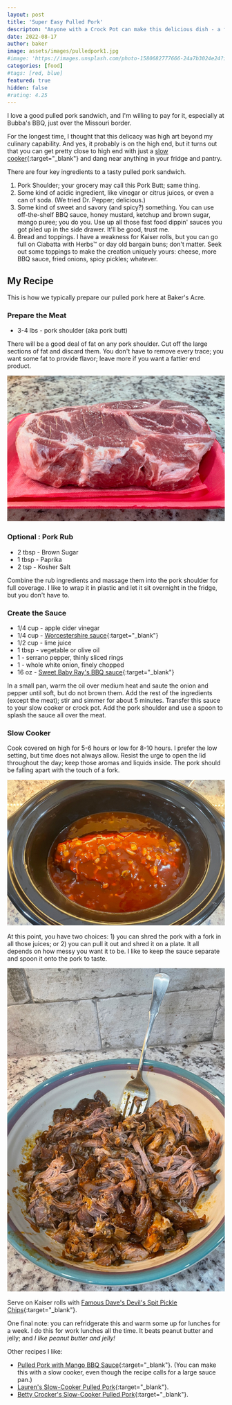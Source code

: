 ```yaml
---
layout: post
title: 'Super Easy Pulled Pork'
descripton: "Anyone with a Crock Pot can make this delicious dish - a fan favorite at Baker's Acre!"
date: 2022-08-17
author: baker
image: assets/images/pulledpork1.jpg
#image: 'https://images.unsplash.com/photo-1580682777666-24a7b3024e24?ixlib=rb-1.2.1&ixid=MnwxMjA3fDB8MHxwaG90by1wYWdlfHx8fGVufDB8fHx8&auto=format&fit=crop&w=750&q=80'
categories: [food]
#tags: [red, blue]
featured: true
hidden: false
#rating: 4.25
---
```


I love a good pulled pork sandwich, and I'm willing to pay for it, especially at Bubba's BBQ, just over the Missouri border.

For the longest time, I thought that this delicacy was high art beyond my culinary capability. And yes, it probably is on the high end, but it turns out that you can get pretty close to high end with just a [slow cooker][slow-cooker]{:target="\_blank"} and dang near anything in your fridge and pantry.

There are four key ingredients to a tasty pulled pork sandwich.

1. Pork Shoulder; your grocery may call this Pork Butt; same thing.
2. Some kind of acidic ingredient, like vinegar or citrus juices, or even a can of soda. (We tried Dr. Pepper; delicious.)
3. Some kind of sweet and savory (and spicy?) something. You can use off-the-shelf BBQ sauce, honey mustard, ketchup and brown sugar, mango puree; you do you. Use up all those fast food dippin' sauces you got piled up in the side drawer. It'll be good, trust me.
4. Bread and toppings. I have a weakness for Kaiser rolls, but you can go full on Ciabatta with Herbs&trade; or day old bargain buns; don't matter. Seek out some toppings to make the creation uniquely yours: cheese, more BBQ sauce, fried onions, spicy pickles; whatever.

## My Recipe

This is how we typically prepare our pulled pork here at Baker's Acre.

### Prepare the Meat

* 3-4 lbs - pork shoulder (aka pork butt)

There will be a good deal of fat on any pork shoulder. Cut off the large sections of fat and discard them. You don't have to remove every trace; you want some fat to provide flavor; leave more if you want a fattier end product.

![raw pork shoulder](/assets/images/pulledpork2.jpg)

### Optional : Pork Rub
 
* 2 tbsp  - Brown Sugar
* 1 tbsp  - Paprika
* 2 tsp   - Kosher Salt
 
Combine the rub ingredients and massage them into the pork shoulder for full coverage. I like to wrap it in plastic and let it sit overnight in the fridge, but you don't have to.

### Create the Sauce

* 1/4 cup - apple cider vinegar
* 1/4 cup - [Worcestershire sauce][worcestershire-sauce]{:target="\_blank"}
* 1/2 cup - lime juice
* 1 tbsp  - vegetable or olive oil
* 1       - serrano pepper, thinly sliced rings
* 1       - whole white onion, finely chopped
* 16 oz   - [Sweet Baby Ray's BBQ sauce][bbq-sauce]{:target="\_blank"}

In a small pan, warm the oil over medium heat and saute the onion and pepper until soft, but do not brown them. Add the rest of the ingredients (except the meat); stir and simmer for about 5 minutes. Transfer this sauce to your slow cooker or crock pot. Add the pork shoulder and use a spoon to splash the sauce all over the meat.

### Slow Cooker

Cook covered on high for 5-6 hours or low for 8-10 hours. I prefer the low setting, but time does not always allow. Resist the urge to open the lid throughout the day; keep those aromas and liquids inside. The pork should be falling apart with the touch of a fork.

![pork shoulder in crock pot](/assets/images/pulledpork3.jpg)

At this point, you have two choices: 1) you can shred the pork with a fork in all those juices; or 2) you can pull it out and shred it on a plate. It all depends on how messy you want it to be. I like to keep the sauce separate and spoon it onto the pork to taste.

![pulled pork](/assets/images/pulledpork4.jpg)

Serve on Kaiser rolls with [Famous Dave's Devil's Spit Pickle Chips][pickles]{:target="\_blank"}.

One final note: you can refridgerate this and warm some up for lunches for a week. I do this for work lunches all the time. It beats peanut butter and jelly; and *I like peanut butter and jelly!*

Other recipes I like:

* [Pulled Pork with Mango BBQ Sauce][1]{:target="\_blank"}. (You can make this with a slow cooker, even though the recipe calls for a large sauce pan.)
* [Lauren's Slow-Cooker Pulled Pork][2]{:target="\_blank"}.
* [Betty Crocker's Slow-Cooker Pulled Pork][3]{:target="\_blank"}.

[slow-cooker]: https://goto.walmart.com/c/3622609/1285217/9383?prodsku=728762260&u=https%3A%2F%2Fwww.walmart.com%2Fip%2FBrentwood-Select-SC-157S-7-Qt-Slow-Cooker-Silver%2F728762260&intsrc=PUI2_9749
[worcestershire-sauce]: https://www.walmart.com/ip/Great-Value-Worcestershire-Sauce-10-fl-Ounce/12157940
[bbq-sauce]: https://www.walmart.com/ip/Sweet-Baby-Ray-s-Original-Barbecue-Sauce-18-oz/10294615
[pickles]: https://www.walmart.com/ip/Famous-Dave-s-Devil-s-Spit-Pickle-Chips-24-fl-oz/39080937
[1]: https://www.foodnetwork.com/recipes/winner-aarti-sequeira1/pulled-pork-with-mango-bbq-sauce-recipe-1921724
[2]: https://www.delish.com/cooking/recipe-ideas/recipes/a51267/slow-cooker-pulled-pork-recipe
[3]: https://www.bettycrocker.com/recipes/slow-cooker-pulled-pork/52e0705a-a856-4aa5-a9ae-37b9e0c9fc52

